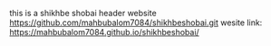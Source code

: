 this is a shikhbe shobai header website
https://github.com/mahbubalom7084/shikhbeshobai.git
 wesite link: https://mahbubalom7084.github.io/shikhbeshobai/